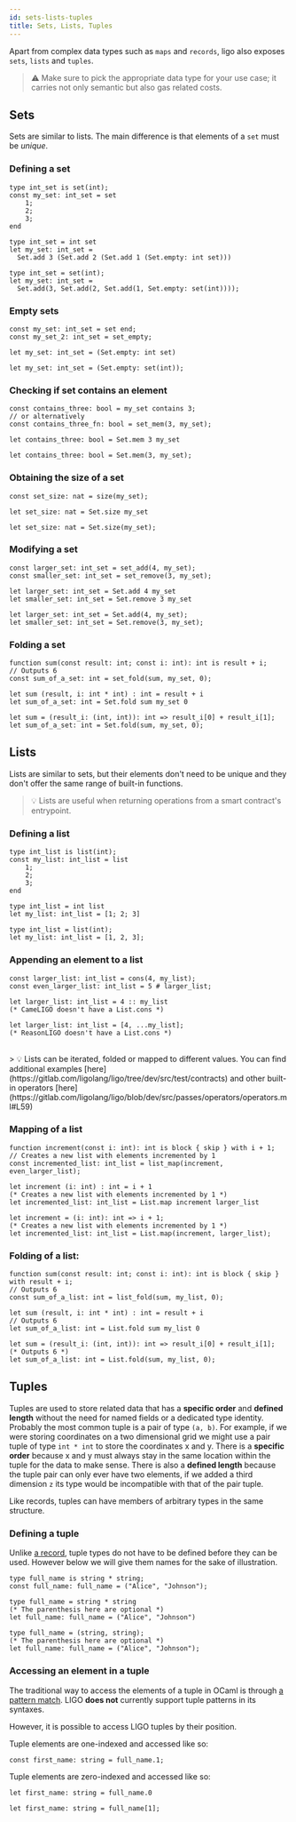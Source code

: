 ```yaml
---
id: sets-lists-tuples
title: Sets, Lists, Tuples
---
```


Apart from complex data types such as `maps` and `records`, ligo also exposes `sets`, `lists` and `tuples`.

> ⚠️ Make sure to pick the appropriate data type for your use case; it carries not only semantic but also gas related costs.

## Sets

Sets are similar to lists. The main difference is that elements of a `set` must be *unique*.

### Defining a set

<!--DOCUSAURUS_CODE_TABS-->
<!--Pascaligo-->
```pascaligo group=a
type int_set is set(int);
const my_set: int_set = set 
    1; 
    2; 
    3; 
end
```

<!--CameLIGO-->
```cameligo group=a
type int_set = int set
let my_set: int_set =
  Set.add 3 (Set.add 2 (Set.add 1 (Set.empty: int set)))
```

<!--ReasonLIGO-->
```reasonligo group=a
type int_set = set(int);
let my_set: int_set =
  Set.add(3, Set.add(2, Set.add(1, Set.empty: set(int))));
```

<!--END_DOCUSAURUS_CODE_TABS-->

### Empty sets

<!--DOCUSAURUS_CODE_TABS-->
<!--Pascaligo-->
```pascaligo group=a
const my_set: int_set = set end;
const my_set_2: int_set = set_empty;
```
<!--CameLIGO-->
```cameligo group=a
let my_set: int_set = (Set.empty: int set)
```
<!--ReasonLIGO-->
```reasonligo group=a
let my_set: int_set = (Set.empty: set(int));
```
<!--END_DOCUSAURUS_CODE_TABS-->

### Checking if set contains an element

<!--DOCUSAURUS_CODE_TABS-->
<!--Pascaligo-->
```pascaligo group=a
const contains_three: bool = my_set contains 3;
// or alternatively
const contains_three_fn: bool = set_mem(3, my_set);
```

<!--CameLIGO-->
```cameligo group=a
let contains_three: bool = Set.mem 3 my_set
```
<!--ReasonLIGO-->
```reasonligo group=a
let contains_three: bool = Set.mem(3, my_set);
```

<!--END_DOCUSAURUS_CODE_TABS-->


### Obtaining the size of a set
<!--DOCUSAURUS_CODE_TABS-->
<!--Pascaligo-->
```pascaligo group=a
const set_size: nat = size(my_set);
```

<!--CameLIGO-->
```cameligo group=a
let set_size: nat = Set.size my_set
```

<!--ReasonLIGO-->
```reasonligo group=a
let set_size: nat = Set.size(my_set);
```

<!--END_DOCUSAURUS_CODE_TABS-->


### Modifying a set
<!--DOCUSAURUS_CODE_TABS-->
<!--Pascaligo-->
```pascaligo group=a
const larger_set: int_set = set_add(4, my_set);
const smaller_set: int_set = set_remove(3, my_set);
```

<!--CameLIGO-->

```cameligo group=a
let larger_set: int_set = Set.add 4 my_set
let smaller_set: int_set = Set.remove 3 my_set
```

<!--ReasonLIGO-->

```reasonligo group=a
let larger_set: int_set = Set.add(4, my_set);
let smaller_set: int_set = Set.remove(3, my_set);
```

<!--END_DOCUSAURUS_CODE_TABS-->


### Folding a set
<!--DOCUSAURUS_CODE_TABS-->
<!--Pascaligo-->
```pascaligo group=a
function sum(const result: int; const i: int): int is result + i;
// Outputs 6
const sum_of_a_set: int = set_fold(sum, my_set, 0);
```

<!--CameLIGO-->
```cameligo group=a
let sum (result, i: int * int) : int = result + i
let sum_of_a_set: int = Set.fold sum my_set 0
```

<!--ReasonLIGO-->
```reasonligo group=a
let sum = (result_i: (int, int)): int => result_i[0] + result_i[1];
let sum_of_a_set: int = Set.fold(sum, my_set, 0);
```
<!--END_DOCUSAURUS_CODE_TABS-->

## Lists

Lists are similar to sets, but their elements don't need to be unique and they don't offer the same range of built-in functions.

> 💡 Lists are useful when returning operations from a smart contract's entrypoint.

### Defining a list

<!--DOCUSAURUS_CODE_TABS-->
<!--Pascaligo-->
```pascaligo group=b
type int_list is list(int);
const my_list: int_list = list
    1;
    2;
    3;
end
```

<!--CameLIGO-->
```cameligo group=b
type int_list = int list
let my_list: int_list = [1; 2; 3]
```

<!--ReasonLIGO-->
```reasonligo group=b
type int_list = list(int);
let my_list: int_list = [1, 2, 3];
```

<!--END_DOCUSAURUS_CODE_TABS-->


### Appending an element to a list

<!--DOCUSAURUS_CODE_TABS-->
<!--Pascaligo-->
```pascaligo group=b
const larger_list: int_list = cons(4, my_list);
const even_larger_list: int_list = 5 # larger_list;
```

<!--CameLIGO-->
```cameligo group=b
let larger_list: int_list = 4 :: my_list
(* CameLIGO doesn't have a List.cons *)
```

<!--ReasonLIGO-->
```reasonligo group=b
let larger_list: int_list = [4, ...my_list];
(* ReasonLIGO doesn't have a List.cons *)
```

<!--END_DOCUSAURUS_CODE_TABS-->

<br/>
> 💡 Lists can be iterated, folded or mapped to different values. You can find additional examples [here](https://gitlab.com/ligolang/ligo/tree/dev/src/test/contracts) and other built-in operators [here](https://gitlab.com/ligolang/ligo/blob/dev/src/passes/operators/operators.ml#L59)

### Mapping of a list

<!--DOCUSAURUS_CODE_TABS-->
<!--Pascaligo-->
```pascaligo group=b
function increment(const i: int): int is block { skip } with i + 1;
// Creates a new list with elements incremented by 1
const incremented_list: int_list = list_map(increment, even_larger_list);
```

<!--CameLIGO-->

```cameligo group=b
let increment (i: int) : int = i + 1
(* Creates a new list with elements incremented by 1 *)
let incremented_list: int_list = List.map increment larger_list
```


<!--ReasonLIGO-->

```reasonligo group=b
let increment = (i: int): int => i + 1;
(* Creates a new list with elements incremented by 1 *)
let incremented_list: int_list = List.map(increment, larger_list);
```

<!--END_DOCUSAURUS_CODE_TABS-->


### Folding of a list:
<!--DOCUSAURUS_CODE_TABS-->
<!--Pascaligo-->
```pascaligo group=b
function sum(const result: int; const i: int): int is block { skip } with result + i;
// Outputs 6
const sum_of_a_list: int = list_fold(sum, my_list, 0);
```

<!--CameLIGO-->

```cameligo group=b
let sum (result, i: int * int) : int = result + i
// Outputs 6
let sum_of_a_list: int = List.fold sum my_list 0
```

<!--ReasonLIGO-->

```reasonligo group=b
let sum = (result_i: (int, int)): int => result_i[0] + result_i[1];
(* Outputs 6 *)
let sum_of_a_list: int = List.fold(sum, my_list, 0);
```

<!--END_DOCUSAURUS_CODE_TABS-->


## Tuples

Tuples are used to store related data that has a **specific order** and **defined
length** without the need for named fields or a dedicated type identity. Probably
the most common tuple is a pair of type `(a, b)`. For example, if we were storing
coordinates on a two dimensional grid we might use a pair tuple of type `int * int`
to store the coordinates x and y. There is a **specific order** because x and y must
always stay in the same location within the tuple for the data to make sense. There is
also a **defined length** because the tuple pair can only ever have two elements,
if we added a third dimension `z` its type would be incompatible with that of the
pair tuple.

Like records, tuples can have members of arbitrary types in the same structure.

### Defining a tuple

Unlike [a record](language-basics/maps-records.md), tuple types do not have to be
defined before they can be used. However below we will give them names for the
sake of illustration.

<!--DOCUSAURUS_CODE_TABS-->

<!--Pascaligo-->
```pascaligo group=c
type full_name is string * string;
const full_name: full_name = ("Alice", "Johnson");
```

<!--CameLIGO-->
```cameligo group=c
type full_name = string * string
(* The parenthesis here are optional *)
let full_name: full_name = ("Alice", "Johnson")
```

<!--ReasonLIGO-->
```reasonligo group=c
type full_name = (string, string);
(* The parenthesis here are optional *)
let full_name: full_name = ("Alice", "Johnson");
```

<!--END_DOCUSAURUS_CODE_TABS-->


### Accessing an element in a tuple

The traditional way to access the elements of a tuple in OCaml is through
[a pattern match](language-basics/unit-option-pattern-matching.md). LIGO **does
not** currently support tuple patterns in its syntaxes.

However, it is possible to access LIGO tuples by their position.

<!--DOCUSAURUS_CODE_TABS-->

<!--Pascaligo-->

Tuple elements are one-indexed and accessed like so:

```pascaligo group=c
const first_name: string = full_name.1;
```

<!--Cameligo-->

Tuple elements are zero-indexed and accessed like so:

```cameligo group=c
let first_name: string = full_name.0
```

<!--ReasonLIGO-->
```reasonligo group=c
let first_name: string = full_name[1];
```

<!--END_DOCUSAURUS_CODE_TABS-->
